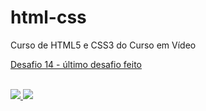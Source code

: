 # html-css
 Curso de HTML5 e CSS3 do Curso em Vídeo
<br>
 <p>
 <a href="https://felipejlc.github.io/html-css/desafios/d014/index.html" target="blank"> Desafio 14 - último desafio feito</a>
 </p>

 <br>

 <a href="https://felipejlc.github.io/html-css/exercicios/ex026/mq005/index.html" target="blank"> 
    <img src="https://felipejlc.github.io/html-css/exercicios/imagens/meusite_ex026.png"> 
</a>

 <a href="https://felipejlc.github.io/projeto-login/index.html" target="blank"> 
    <img src="https://felipejlc.github.io/html-css/exercicios/imagens/tela_login_proj.png"> 
</a>